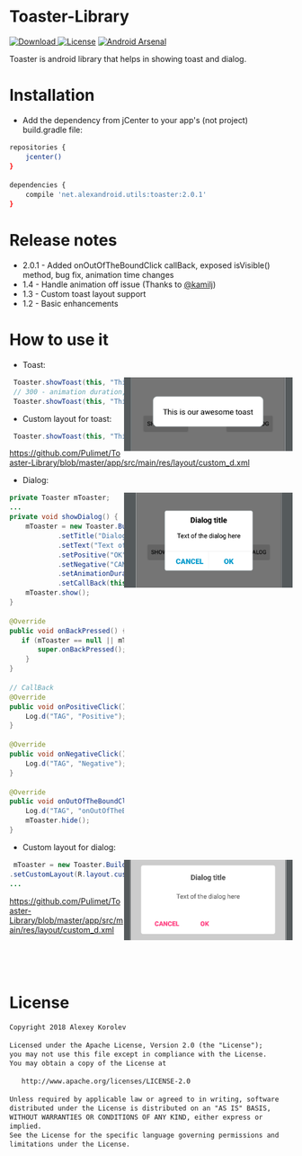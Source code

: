 # Toaster-Library
[ ![Download](https://api.bintray.com/packages/pulimet/utils/toaster/images/download.svg) ](https://bintray.com/pulimet/utils/toaster/_latestVersion)      [![License](https://img.shields.io/badge/license-Apache%202-green.svg)](https://www.apache.org/licenses/LICENSE-2.0)    [![Android Arsenal](https://img.shields.io/badge/Android%20Arsenal-Toaster-brightgreen.svg?style=flat)](https://android-arsenal.com/details/1/6690)


Toaster is android library that helps in showing toast and dialog.

# Installation

- Add the dependency from jCenter to your app's (not project) build.gradle file:

```sh
repositories {
    jcenter()
}

dependencies {
    compile 'net.alexandroid.utils:toaster:2.0.1'
}
```




# Release notes
* 2.0.1 - Added onOutOfTheBoundClick callBack, exposed isVisible() method, bug fix, animation time changes
* 1.4 - Handle animation off issue (Thanks to [@kamilj](https://github.com/kamilj))
* 1.3 - Custom toast layout support
* 1.2 - Basic enhancements 



# How to use it
* Toast:
<img align="right" width ="300" src="https://raw.githubusercontent.com/Pulimet/Toaster-Library/master/art/first.png">

```java
 Toaster.showToast(this, "This is our awesome toast");
 // 300 - animation duration, 500 - visible duration
 Toaster.showToast(this, "This is our awesome toast", 300, 500);  
```

* Custom layout for toast:

```java
 Toaster.showToast(this, "This is our awesome toast", 300, 500, R.layout.custom_t);
```

https://github.com/Pulimet/Toaster-Library/blob/master/app/src/main/res/layout/custom_d.xml


* Dialog:
<img align="right" width ="300" src="https://raw.githubusercontent.com/Pulimet/Toaster-Library/master/art/second.png">

```java
private Toaster mToaster;
...
private void showDialog() {
    mToaster = new Toaster.Builder(this)
            .setTitle("Dialog title")
            .setText("Text of the dialog here")
            .setPositive("OK")
            .setNegative("CANCEL")
            .setAnimationDuration(300)
            .setCallBack(this).build();
    mToaster.show();
}  

@Override
public void onBackPressed() {
   if (mToaster == null || mToaster.onBackPressed()) {
       super.onBackPressed();
    }
}

// CallBack
@Override
public void onPositiveClick() {
    Log.d("TAG", "Positive");
}

@Override
public void onNegativeClick() {
    Log.d("TAG", "Negative");
}

@Override
public void onOutOfTheBoundClick() {
    Log.d("TAG", "onOutOfTheBoundClick");
    mToaster.hide();
}


```

* Custom layout for dialog:

<img align="right" width ="300" src="https://raw.githubusercontent.com/Pulimet/Toaster-Library/master/art/third.png">

```java
 mToaster = new Toaster.Builder(this)
.setCustomLayout(R.layout.custom)
...
```

https://github.com/Pulimet/Toaster-Library/blob/master/app/src/main/res/layout/custom_d.xml

 <br>  <br>  <br> 
# License

```
Copyright 2018 Alexey Korolev

Licensed under the Apache License, Version 2.0 (the "License");
you may not use this file except in compliance with the License.
You may obtain a copy of the License at

   http://www.apache.org/licenses/LICENSE-2.0

Unless required by applicable law or agreed to in writing, software
distributed under the License is distributed on an "AS IS" BASIS,
WITHOUT WARRANTIES OR CONDITIONS OF ANY KIND, either express or implied.
See the License for the specific language governing permissions and
limitations under the License.
```
